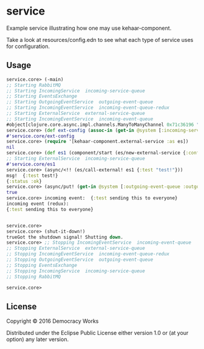 # service

Example service illustrating how one may use kehaar-component.

Take a look at resources/config.edn to see what each type of service uses for configuration.


## Usage

```clojure
service.core> (-main)
;; Starting RabbitMQ
;; Starting IncomingService  incoming-service-queue
;; Starting EventsExchange
;; Starting OutgoingEventService  outgoing-event-queue
;; Starting IncomingEventService  incoming-event-queue-redux
;; Starting ExternalService  external-service-queue
;; Starting IncomingEventService  incoming-event-queue
#object[clojure.core.async.impl.channels.ManyToManyChannel 0x71c36196 "clojure.core.async.impl.channels.ManyToManyChannel@71c36196"]
service.core> (def ext-config (assoc-in (get-in @system [:incoming-service-queue :config]) [1 :type] :external))
#'service.core/ext-config
service.core> (require '[kehaar-component.external-service :as es])
nil
service.core> (def es1 (component/start (es/new-external-service {:config ext-config :rabbitmq (:rabbitmq @system)})))
;; Starting ExternalService  incoming-service-queue
#'service.core/es1
service.core> (async/<!! (es/call-external! es1 {:test "test!"}))
msg!  {:test test!}
{:status :ok}
service.core> (async/put! (get-in @system [:outgoing-event-queue :outgoing-events-chan]) {:test "sending this to everyone"})
true
service.core> incoming event:  {:test sending this to everyone}
incoming event (redux):  
{:test sending this to everyone}


service.core> 
service.core> (shut-it-down!)
trueGot the shutdown signal! Shutting down.
service.core> ;; Stopping IncomingEventService  incoming-event-queue
;; Stopping ExternalService  external-service-queue
;; Stopping IncomingEventService  incoming-event-queue-redux
;; Stopping OutgoingEventService  outgoing-event-queue
;; Stopping EventsExchange
;; Stopping IncomingService  incoming-service-queue
;; Stopping RabbitMQ

service.core> 
```

## License

Copyright © 2016 Democracy Works

Distributed under the Eclipse Public License either version 1.0 or (at
your option) any later version.
